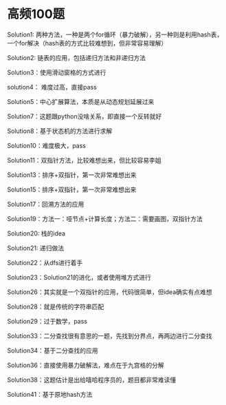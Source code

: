 # 高频100题


Solution1: 两种方法，一种是两个for循环（暴力破解），另一种则是利用hash表，一个for解决（hash表的方式比较难想到，但非常容易理解）

Solution2: 链表的应用，包括递归方法和非递归方法

Solution3：使用滑动窗格的方式进行

solution4： 难度过高，直接pass

Solution5：中心扩展算法，本质是从动态规划延展过来

Solution7：这题跟python没啥关系，即直接一个反转就好

Solution8：基于状态机的方法进行求解

Solution10：难度极大，pass

Solution11：双指针方法，比较难想出来，但比较容易李姐

Solution13：排序+双指针，第一次非常难想出来

Solution15：排序+双指针，第一次非常难想出来

Solution17：回溯方法的应用

Solution19：方法一：哑节点+计算长度；方法二：需要画图，双指针方法

Solution20: 栈的idea

Solution21: 递归做法

Solution22：从dfs进行着手

Solution23：Solution21的进化，或者使用堆方式进行

Solution26：其实就是一个双指针的应用，代码很简单，但idea确实有点难想

Solution28：就是传统的字符串匹配

Solution29：过于数学，pass

Solution33：二分查找很有意思的一题，先找到分界点，再两边进行二分查找

Solution34：基于二分查找的应用

Solution36：直接使用暴力破解法，难点在于九宫格的分解

Solution38：这题估计是出给嘻哈程序员的，题目都非常难读懂

Solution41：基于原地hash方法

